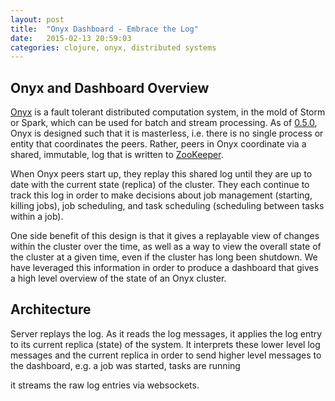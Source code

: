 ```yaml
---
layout: post
title:  "Onyx Dashboard - Embrace the Log"
date:   2015-02-13 20:59:03
categories: clojure, onyx, distributed systems
---
```


## Onyx and Dashboard Overview

[Onyx](https://github.com/MichaelDrogalis/onyx) is a fault tolerant distributed
computation system, in the mold of Storm or Spark, which can be used for batch
and stream processing. As of
[0.5.0](http://michaeldrogalis.github.io/jekyll/update/2015/01/20/Onyx-0.5.0:-The-Cluster-as-a-Value.html),
Onyx is designed such that it is masterless, i.e. there is no single process or
entity that coordinates the peers. Rather, peers in Onyx coordinate via a
shared, immutable, log that is written to
[ZooKeeper](http://zookeeper.apache.org/).

When Onyx peers start up, they replay this shared log until they are up to date
with the current state (replica) of the cluster. They each continue to track
this log in order to make decisions about job management (starting, killing
jobs), job scheduling, and task scheduling (scheduling between tasks within a
job).

One side benefit of this design is that it gives a replayable view of changes
within the cluster over the time, as well as a way to view the overall state of
the cluster at a given time, even if the cluster has long been shutdown. We
have leveraged this information in order to produce a dashboard that gives a
high level overview of the state of an Onyx cluster.

## Architecture

Server replays the log. As it reads the log messages, it applies the log entry
to its current replica (state) of the system. It interprets these lower level
log messages and the current replica in order to send higher level messages to
the dashboard, e.g. a job was started, tasks are running

it streams the raw log entries via websockets. 
